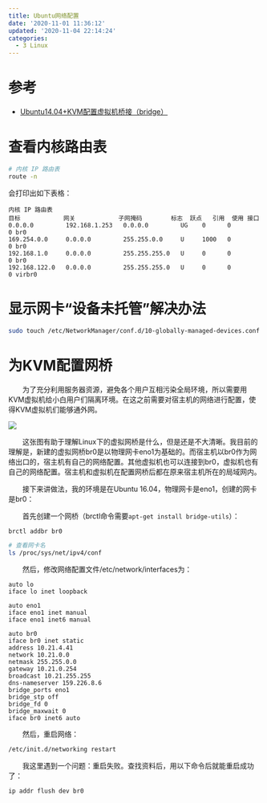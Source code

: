 ```yaml
---
title: Ubuntu网络配置
date: '2020-11-01 11:36:12'
updated: '2020-11-04 22:14:24'
categories:
  - 3 Linux
---
```

# 参考

- [Ubuntu14.04+KVM配置虚拟机桥接（bridge）](https://blog.csdn.net/FIELDOFFIER/article/details/48497833)

# 查看内核路由表

```sh
# 内核 IP 路由表
route -n
```

会打印出如下表格：

```
内核 IP 路由表
目标            网关            子网掩码        标志  跃点   引用  使用 接口
0.0.0.0         192.168.1.253   0.0.0.0         UG    0      0        0 br0
169.254.0.0     0.0.0.0         255.255.0.0     U     1000   0        0 br0
192.168.1.0     0.0.0.0         255.255.255.0   U     0      0        0 br0
192.168.122.0   0.0.0.0         255.255.255.0   U     0      0        0 virbr0
```

# 显示网卡“设备未托管”解决办法

```sh
sudo touch /etc/NetworkManager/conf.d/10-globally-managed-devices.conf
```

# 为KVM配置网桥

　　为了充分利用服务器资源，避免各个用户互相污染全局环境，所以需要用KVM虚拟机给小白用户们隔离环境。在这之前需要对宿主机的网络进行配置，使得KVM虚拟机们能够通外网。

![](https://img-blog.csdn.net/20150916170617267)

　　这张图有助于理解Linux下的虚拟网桥是什么，但是还是不大清晰。我目前的理解是，新建的虚拟网桥br0是以物理网卡eno1为基础的。而宿主机以br0作为网络出口的，宿主机有自己的网络配置。其他虚拟机也可以连接到br0，虚拟机也有自己的网络配置。宿主机和虚拟机在配置网桥后都在原来宿主机所在的局域网内。

　　接下来讲做法，我的环境是在Ubuntu 16.04，物理网卡是eno1，创建的网卡是br0：

　　首先创建一个网桥（brctl命令需要`apt-get install bridge-utils`）：

```sh
brctl addbr br0
```

```sh
# 查看网卡名
ls /proc/sys/net/ipv4/conf
```


　　然后，修改网络配置文件/etc/network/interfaces为：

```
auto lo
iface lo inet loopback

auto eno1
iface eno1 inet manual
iface eno1 inet6 manual

auto br0
iface br0 inet static
address 10.21.4.41
network 10.21.0.0
netmask 255.255.0.0
gateway 10.21.0.254
broadcast 10.21.255.255
dns-nameserver 159.226.8.6
bridge_ports eno1
bridge_stp off
bridge_fd 0
bridge_maxwait 0
iface br0 inet6 auto
```

　　然后，重启网络：

```sh
/etc/init.d/networking restart
```

　　我这里遇到一个问题：重启失败。查找资料后，用以下命令后就能重启成功了：

```sh
ip addr flush dev br0
```
